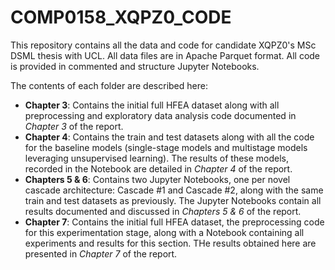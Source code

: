 # COMP0158_XQPZ0_CODE

This repository contains all the data and code for candidate XQPZ0's MSc DSML thesis with UCL. All data files are in Apache Parquet format. All code is provided in commented and structure Jupyter Notebooks.

The contents of each folder are described here:

- **Chapter 3**: Contains the initial full HFEA dataset along with all preprocessing and exploratory data analysis code documented in _Chapter 3_ of the report.
- **Chapter 4**: Contains the train and test datasets along with all the code for the baseline models (single-stage models and multistage models leveraging unsupervised learning). The results of these models, recorded in the Notebook are detailed in _Chapter 4_ of the report.
- **Chapters 5 & 6**: Contains two Jupyter Notebooks, one per novel cascade architecture: Cascade #1 and Cascade #2, along with the same train and test datasets as previously. The Jupyter Notebooks contain all results documented and discussed in _Chapters 5 & 6_ of the report.
- **Chapter 7**: Contains the initial full HFEA dataset, the preprocessing code for this experimentation stage, along with a Notebook containing all experiments and results for this section. THe results obtained here are presented in _Chapter 7_ of the report.
